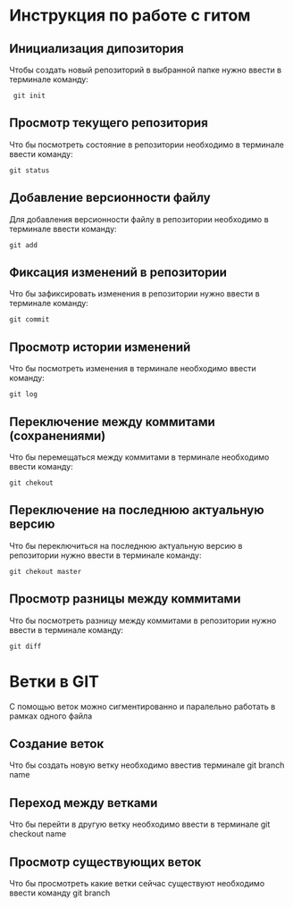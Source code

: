 # **Инструкция по работе с гитом**

## Инициализация дипозитория

Чтобы создать новый репозиторий в выбранной папке нужно ввести в терминале команду:

     git init
    
## Просмотр текущего репозитория
Что бы посмотреть состояние в репозитории необходимо в терминале ввести команду:

    git status
    
## Добавление версионности файлу
Для добавления версионности файлу в репозитории необходимо в терминале ввести команду:

    git add

## Фиксация изменений в репозитории

Что бы зафиксировать изменения в репозитории нужно ввести в терминале команду:

    git commit

## Просмотр истории изменений
Что бы посмотреть изменения в терминале необходимо ввести команду:

    git log

## Переключение между коммитами (сохранениями)

Что бы перемещаться между коммитами в терминале необходимо ввести команду:

    git chekout

## Переключение на последнюю актуальную версию
Что бы переключиться на последнюю актуальную версию в репозитории нужно ввести в терминале команду:

    git chekout master

## Просмотр разницы между коммитами

Что бы посмотреть разницу между коммитами в репозитории нужно ввести в терминале команду:

    git diff

# Ветки в GIT 
С помощью веток можно сигментированно и паралельно работать в рамках одного файла
## Создание веток

Что бы создать новую ветку необходимо ввестив терминале git branch name

## Переход между ветками
Что бы перейти в другую ветку необходимо ввести в терминале git checkout name
## Просмотр существующих веток
Что бы просмотреть какие ветки сейчас существуют необходимо ввести команду git branch

